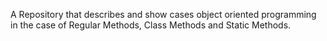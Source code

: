 A Repository that describes and show cases object oriented programming in the case of Regular Methods, Class Methods and Static Methods.